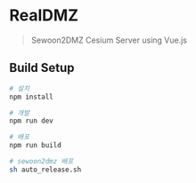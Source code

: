 # RealDMZ

> Sewoon2DMZ Cesium Server using Vue.js

## Build Setup

``` bash
# 설치
npm install

# 개발
npm run dev

# 배포
npm run build

# sewoon2dmz 배포
sh auto_release.sh
```
